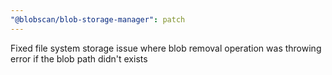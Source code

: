 ```yaml
---
"@blobscan/blob-storage-manager": patch
---
```


Fixed file system storage issue where blob removal operation was throwing error if the blob path didn't exists
